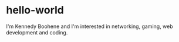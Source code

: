 # hello-world
I'm Kennedy Boohene and I'm interested in networking, gaming, web development and coding.
